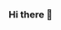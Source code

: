 ### Hi there 👋

<!--
**HalenurBulgu/HalenurBulgu** is a ✨ _special_ ✨ repository because its `README.md` (this file) appears on your GitHub profile.


💻 I am a participant of **Data Science and Machine Learning Bootcamp** at [Veri Bilimi Okulu](https://www.linkedin.com/in/veribilimiokulu/)
⚡ Mathematician
🧠 Data Science Candidate
🌱 Machine Learning & Artificial Intelligence(AI) Learner
🔭 Currently working on Python


-->

